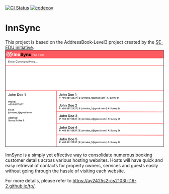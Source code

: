 [![CI Status](https://github.com/AY2425S2-CS2103T-T16-2/tp/workflows/Java%20CI/badge.svg)](https://github.com/AY2425S2-CS2103T-T16-2/tp/actions)
[![codecov](https://codecov.io/gh/AY2425S2-CS2103T-T16-2/tp/graph/badge.svg?token=NJBP234R72)](https://codecov.io/gh/AY2425S2-CS2103T-T16-2/tp)

# InnSync
This project is based on the AddressBook-Level3 project created by the [SE-EDU initiative](https://se-education.org).
![Ui](docs/images/Ui.png)

InnSync is a simply yet effective way to consolidate numerous booking customer details across various hosting websites. Hosts will have quick and easy retrieval of contacts for property owners, services and guests easily without going through the hassle of visiting each website.

For more details, please refer to https://ay2425s2-cs2103t-t16-2.github.io/tp/.
